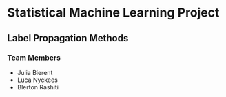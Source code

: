# Statistical Machine Learning Project
## Label Propagation Methods

### Team Members
- Julia Bierent
- Luca Nyckees
- Blerton Rashiti

